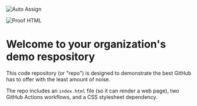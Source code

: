 ![Auto Assign](https://github.com/CodeClub-Inteli/demo-repository/actions/workflows/auto-assign.yml/badge.svg)

![Proof HTML](https://github.com/CodeClub-Inteli/demo-repository/actions/workflows/proof-html.yml/badge.svg)

# Welcome to your organization's demo respository
This code repository (or "repo") is designed to demonstrate the best GitHub has to offer with the least amount of noise.

The repo includes an `index.html` file (so it can render a web page), two GitHub Actions workflows, and a CSS stylesheet dependency.
